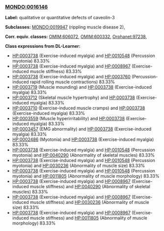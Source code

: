 
### [MONDO:0016146](http://purl.obolibrary.org/obo/MONDO_0016146)
**Label:** qualitative or quantitative defects of caveolin-3

**Subclasses:** [MONDO:0019947](http://purl.obolibrary.org/obo/MONDO_0019947) (rippling muscle disease 2), 

**Corr. equiv. classes:** [OMIM:606072](http://purl.obolibrary.org/obo/OMIM_606072), [OMIM:600332](http://purl.obolibrary.org/obo/OMIM_600332), [Orphanet:97238](http://www.orpha.net/ORDO/Orphanet_97238), 

**Class expressions from DL-Learner:**

- [HP:0003738](http://purl.obolibrary.org/obo/HP_0003738) (Exercise-induced myalgia) and [HP:0010548](http://purl.obolibrary.org/obo/HP_0010548) (Percussion myotonia) 83.33%
- [HP:0003738](http://purl.obolibrary.org/obo/HP_0003738) (Exercise-induced myalgia) and [HP:0008967](http://purl.obolibrary.org/obo/HP_0008967) (Exercise-induced muscle stiffness) 83.33%
- [HP:0003738](http://purl.obolibrary.org/obo/HP_0003738) (Exercise-induced myalgia) and [HP:0003760](http://purl.obolibrary.org/obo/HP_0003760) (Percussion-induced rapid rolling muscle contractions) 83.33%
- [HP:0003719](http://purl.obolibrary.org/obo/HP_0003719) (Muscle mounding) and [HP:0003738](http://purl.obolibrary.org/obo/HP_0003738) (Exercise-induced myalgia) 83.33%
- [HP:0003712](http://purl.obolibrary.org/obo/HP_0003712) (Skeletal muscle hypertrophy) and [HP:0003738](http://purl.obolibrary.org/obo/HP_0003738) (Exercise-induced myalgia) 83.33%
- [HP:0003710](http://purl.obolibrary.org/obo/HP_0003710) (Exercise-induced muscle cramps) and [HP:0003738](http://purl.obolibrary.org/obo/HP_0003738) (Exercise-induced myalgia) 83.33%
- [HP:0003559](http://purl.obolibrary.org/obo/HP_0003559) (Muscle hyperirritability) and [HP:0003738](http://purl.obolibrary.org/obo/HP_0003738) (Exercise-induced myalgia) 83.33%
- [HP:0003457](http://purl.obolibrary.org/obo/HP_0003457) (EMG abnormality) and [HP:0003738](http://purl.obolibrary.org/obo/HP_0003738) (Exercise-induced myalgia) 83.33%
- [HP:0002486](http://purl.obolibrary.org/obo/HP_0002486) (Myotonia) and [HP:0003738](http://purl.obolibrary.org/obo/HP_0003738) (Exercise-induced myalgia) 83.33%
- [HP:0003738](http://purl.obolibrary.org/obo/HP_0003738) (Exercise-induced myalgia) and [HP:0010548](http://purl.obolibrary.org/obo/HP_0010548) (Percussion myotonia) and [HP:0040290](http://purl.obolibrary.org/obo/HP_0040290) (Abnormality of skeletal muscles) 83.33%
- [HP:0003738](http://purl.obolibrary.org/obo/HP_0003738) (Exercise-induced myalgia) and [HP:0010548](http://purl.obolibrary.org/obo/HP_0010548) (Percussion myotonia) and [HP:0030236](http://purl.obolibrary.org/obo/HP_0030236) (Abnormality of muscle size) 83.33%
- [HP:0003738](http://purl.obolibrary.org/obo/HP_0003738) (Exercise-induced myalgia) and [HP:0010548](http://purl.obolibrary.org/obo/HP_0010548) (Percussion myotonia) and [HP:0011805](http://purl.obolibrary.org/obo/HP_0011805) (Abnormality of muscle morphology) 83.33%
- [HP:0003738](http://purl.obolibrary.org/obo/HP_0003738) (Exercise-induced myalgia) and [HP:0008967](http://purl.obolibrary.org/obo/HP_0008967) (Exercise-induced muscle stiffness) and [HP:0040290](http://purl.obolibrary.org/obo/HP_0040290) (Abnormality of skeletal muscles) 83.33%
- [HP:0003738](http://purl.obolibrary.org/obo/HP_0003738) (Exercise-induced myalgia) and [HP:0008967](http://purl.obolibrary.org/obo/HP_0008967) (Exercise-induced muscle stiffness) and [HP:0030236](http://purl.obolibrary.org/obo/HP_0030236) (Abnormality of muscle size) 83.33%
- [HP:0003738](http://purl.obolibrary.org/obo/HP_0003738) (Exercise-induced myalgia) and [HP:0008967](http://purl.obolibrary.org/obo/HP_0008967) (Exercise-induced muscle stiffness) and [HP:0011805](http://purl.obolibrary.org/obo/HP_0011805) (Abnormality of muscle morphology) 83.33%


